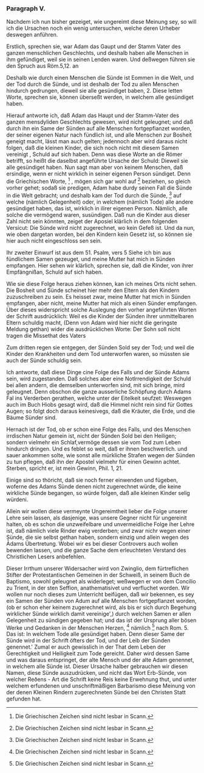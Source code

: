 <!-- Seite 158 --> 

### Paragraph V. ###

Nachdem ich nun bisher gezeiget, wie ungereimt
diese Meinung sey, so will ich die Ursachen noch
ein wenig untersuchen, welche deren Urheber deswegen
anführen. 

Erstlich, sprechen sie, war Adam das Gaupt und
der Stamm Vater des ganzen menschlichen Geschlechts,
und deshalb
 haben alle Menschen in
ihm gefündiget, weil sie in seinen Lenden waren.
Und deßwegen führen sie den Spruch aus Röm.5,12. an<!-- Seite 159 -->

Deshalb
 wie durch einen Menschen die
Sünde ist Eommen in die Welt, und der Tod durch
die Sünde, und ist deshalb der Tod zu allen Menschen
hindurch gedrungen, dieweil sie alle gesündiget
baben, 2. Diese letten Worte, sprechen sie, können
überseßt werden, in welchem alle gesündiget haben.

Hierauf antworte ich, daß Adam das Haupt und der
Stamm-Vater des ganzen mensdyliden Geschlechts
gewesen, wird nicht geleugnet; und daß durch ihn ein
Same der Sünden auf alle Menschen fortgepfianzet
worden, der seiner eigenen Natur nach fündlich ist, und
alle Menschen zur Bosheit geneigt macht, lässt man
auch gelten; jedennoch aber wird daraus nicht folgen,
daß die kleinen Kinder, die sich noch nicht mit diesem
Samen vereinigt
, Schuld auf sich haben. Denn
was diese Worte an die Römer betrifft, so heißt die daselbst
angeführte Ursache der Schuld: Dieweil sie
alle gesündiget haben. Nun sagt man aber von keinem
Menschen, daß ersindige, wenn er nicht wirklich
in seiner eigenen Person sündiget. Denn die Griechischen
Worte, [^k4f2] , mögen sich gar wohl auf [^k4f2] beziehen,
so gleich vorher gehet; sodaß sie predigen, Adam
habe durdy seinen Fall die Sünde in die Welt gebracht;
und deshalb kam der Tod durch die Sünde, [^k4f2]
auf welche (nämlich Gelegenheit) oder, in welchem
(nämlich Tode) alle andere gesündiget haben, das ist,
wirklich in ilirer eigenen Person. Nämlich, alle solche
die vermögend waren, susündigen. Daß nun die
Kinder aus dieser Zahl nicht sein könnten, zeiget der
Aposiel klärlich in dem folgenden Versicut: Die Súnde
wird nicht zugerechnet, wo kein Gefeß ist. Und
da nun, wie oben dargetan worden, bei den Kindern
kein Gesetz ist, so können sie hier auch nicht eingeschloss
sen sein.

Ihr zweiter Einwurf ist aus dem 51. Psalm, vers 5
Siehe ich bin aus fündlichem Samen gezeuget,<!-- Seite 160 --><!-- content-0124.xml -->
und meine Mutter hat mich in Sünden empfangen.
Hier sehen wir klärlich, sprechen sie, daß die Kinder,
von ihrer Empfängnißan, Schuld auf sich haben.

Wie sie diese Folge heraus ziehen können, kan ich
meines Orts nicht sehen. Die Bosheit und Sünde
scheinet hier mehr den Eltern als den Kindern zuzuschreiben
zu sein. Es heisset zwar, meine Mutter hat mich
in Sünden empfangen, aber nicht, meine Mutter
hat mich als einen Sünder empfangen. Über dieses
widerspricht solche Auslegung den vorher angeführten
Worten der Schrift ausdrücklich: Weil es die
Kinder der Sünden ihrer unmittelbaren Eltern schuldig
macht, (Denn von Adam wird hier nicht die geringste
Meldung gethan) wider die ausdrücklichen Worte:
Der Sohn soll nicht tragen die Missethat des Vaters

Zum dritten regen sie entgegen, der Sünden Sold
sey der Tod; und weil die Kinder den Krankheiten
und dem Tod unterworfen waren, so müssten
sie auch der Sünde schuldig sein.

Ich antworte, daß diese Dinge cine Folge des Falls
und der Sünde Adams sein, wird zugestanden. Daß
solches aber eine Notlrrendigkeit der Schuld bei allen
andern, die demselben unterworfen sind, mit sich bringe,
mird geleugnet. Denn obschon die ganze ausserliche
Schöpfung durch Adams Fal ins Verderben gerathen,
welche unter der Eitelkeit seufzet: Weswegen
auch im Buch Hiobs gesagt wird, daß die Himmel
nicht rein sind für Gottes Augen; so folgt doch
daraus keinesivegs, daß die Kräuter, die Erde, und
die Bäume Sünder sind.

Hernach ist der Tod, ob er schon eine Folge des Falls,
und des Menschen irrdischen Natur gemein ist, nicht der
Sünden Sold bei den Heiligen; sondern vielmehr ein
Schlaf,vermöge dessen sie vom Tod zum Leben hindurch
dringen. Und es feblet so weit, daß er ihnen beschwerlich.<!-- Seite 161 -->
und sauer ankommen solte, wie sonst alle mürkliche
Strafen wegen der Sünden zu tun pflegen, daß ihn
der Apostel vielmehr für einen Gewinn achtet. Sterben,
spricht er, ist mein Gewinn, Phil. 1, 21.

Einige sind so thöricht, daß sie noch ferner einwenden
und fügeben, woferne des Adams Sünde denen
nicht zugerechnet würde, die keine wirkliche
Sünde begangen, so würde folgen, daß alle kleinen
Kinder selig würdeni.

Allein wir wollen diese vermeynte Ungereimtheit lieber
die Folge unserer Lehre sein lassen, als dasjenige,
was unsere Gegner nicht für ungereinit halten, ob es
schon die unzweifelbare und unvermeidliche Folge iher
Lehre ist, daß nämlich viele Rinder ewig verderben;
und zwar nichr wegen einer Sünde, die sie selbst
gethan haben, sondern einzig und allein wegen des
Ādams Übertretung. Wobei wir es bei dieser
Controvers auch wollen bewenden lassen, und die ganze
Sache dem erleuchteten Verstand des Christlichen Lesers
anbefehlen.

Dieser Irrthum unserer Widersacher wird von
Zwinglio, dem fürtreflichen Stifter der Protestantischen
Gemeinen in der Schweiß, in seinem Buch de
Baptismo, sowohl geleugnet als widerleget; weßwegen
er von dem Concilio zu Trient, in der sten Seffion,
anathematisivet und verfluchet worden. Wir wollen
nur noch dieses zum Unterricht beifügen, daß wir bekennen,
es sey ein Samen der Sünden von Adum auf alle
Menschen fortgepflanzet worden, (ob er schon eher keinem
zugerechnet wird, als bis er sich durch Begehung
wirklicher Sünde wirklich damit vereinige',) durch
welchen Samen er allen Gelegenheit zu sündigen gegeben
hat; und das ist der Ursprung aller bösen Werke
und Gedanken in der Menschen Herzen, [^k4f3] nämlich
[^k4f4] nach Rom. 5. Das ist: In welchem Tode
alle gesündiget haben. Denn dieser Same der<!-- Seite 162 -->
Sünde wird in der Schrift öfters der Tod, und der 
Leib der Súnden genennet.' Zumal er auch gewisslich
in der That dem Leben der Gerechtigkeit und 
Heiligkeit zum Tode gereicht. Daher wird dessen 
Same und was daraus entspringet, der alte Mensch 
und der alte Adam genennet, in welchem alle Sünde
ist. Dieser Ursache halber gebrauchen wir diesen Namen,
diese Sünde auszudrücken, und nicht das Wort
Erb-Sünde, von welcher Reðens - Art die Schrift
keine Reis keine Erwehnung thut, und unter welchem erfundenen
und unschriftmäßigen Barbarismo diese Meinung von
der denen Kleinen Rindern zugerechneten Sünde
bei den Christen Statt gefunden hat.

[^k4f2]: Die Griechischen Zeichen sind nicht lesbar in Scann.
[^k4f3]: Die Griechischen Zeichen sind nicht lesbar in Scann.
[^k4f4]: Die Griechischen Zeichen sind nicht lesbar in Scann.